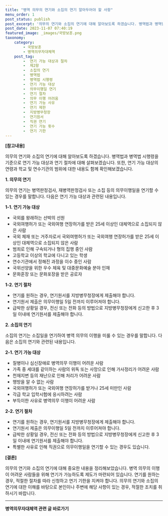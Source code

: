 ```yaml
---
title: "병역 의무의 연기와 소집의 연기 알아두어야 할 사항"
menu_order: 1
post_status: publish
post_excerpt: '의무의 연기와 소집의 연기에 대해 알아보도록 하겠습니다. 병역법과 병역법 시행령을 기준으로 연기 가능 대상과 연기 절차에 대해 살펴보겠습니다. 또한, 연기 가능 대상의 연령과 학교 및 연수기관의 범위에 대한 내용도 함께 확인해보겠습니다.'
post_date: 2023-11-07 07:40:19
featured_image: _images/국방보훈.png
taxonomy:
    category:
        - 국방보훈
        - 병역의무자대체역
    post_tag:
        -  연기 가능 대상과 절차
        -  제2항
        -  소집의 연기
        -  병역법
        -  병역법 시행령
        -  연기 가능 대상
        -  의무이행일 연기
        -  연기 절차
        -  의무 이행 어려움
        -  연기 가능 사유
        -  연기 제한
        -  지방병무청장
        -  연기원서
        -  직권 연기
        -  연기 가능 횟수
        -  연기 기한
---
```



**[참고내용]**

의무의 연기와 소집의 연기에 대해 알아보도록 하겠습니다. 병역법과 병역법 시행령을 기준으로 연기 가능 대상과 연기 절차에 대해 살펴보겠습니다. 또한, 연기 가능 대상의 연령과 학교 및 연수기관의 범위에 대한 내용도 함께 확인해보겠습니다.

**1. 의무의 연기**

의무의 연기는 병역판정검사, 재병역판정검사 또는 소집 등의 의무이행일을 연기할 수 있는 경우를 말합니다. 다음은 연기 가능 대상과 관련된 내용입니다.

**1-1. 연기 가능 대상**

- 국외를 왕래하는 선박의 선원
- 국외여행허가 또는 국외여행 연장허가를 받은 25세 이상인 대체역으로 소집되지 않은 사람
- 국외 체재 또는 거주자로서 국외여행허가 또는 국외여행 연장허가를 받은 25세 이상인 대체역으로 소집되지 않은 사람
- 범죄로 인해 구속되거나 형의 집행 중인 사람
- 고등학교 이상의 학교에 다니고 있는 학생
- 연수기관에서 정해진 과정을 이수 중인 사람
- 국위선양을 위한 우수 체육 및 대중문화예술 분야 인재
- 문화훈장 또는 문화포장을 받은 공로자

**1-2. 연기 절차**

- 연기를 원하는 경우, 연기원서를 지방병무청장에게 제출해야 합니다.
- 연기원서 제출은 의무이행일 5일 전까지 이루어져야 합니다.
- 급박한 상황일 경우, 전신 또는 전화 등의 방법으로 지방병무청장에게 신고한 후 3일 이내에 연기원서를 제출해야 합니다.

**2. 소집의 연기**

소집의 연기는 소집일을 연기하여 병역 의무의 이행을 미룰 수 있는 경우를 말합니다. 다음은 소집의 연기와 관련된 내용입니다.

**2-1. 연기 가능 대상**

- 질병이나 심신장애로 병역의무 이행이 어려운 사람
- 가족 중 세대를 같이하는 사람의 위독 또는 사망으로 인해 가사정리가 어려운 사람
- 천재지변 등의 재난으로 인해 처리가 어려운 사람
- 행방을 알 수 없는 사람
- 국외여행허가 또는 국외여행 연장허가를 받거나 25세 미만인 사람
- 각급 학교 입학시험에 응시하려는 사람
- 부득이한 사유로 병역의무 이행이 어려운 사람

**2-2. 연기 절차**

- 연기를 원하는 경우, 연기원서를 지방병무청장에게 제출해야 합니다.
- 연기원서 제출은 의무이행일 5일 전까지 이루어져야 합니다.
- 급박한 상황일 경우, 전신 또는 전화 등의 방법으로 지방병무청장에게 신고한 후 3일 이내에 연기원서를 제출해야 합니다.
- 특별한 사유로 인해 직권으로 의무이행일을 연기할 수 있는 경우도 있습니다.

**[결론]**

의무의 연기와 소집의 연기에 대해 중요한 내용을 정리해보았습니다. 병역 의무의 이행이 어려운 사람들을 위해 연기가 가능하도록 제도가 마련되어 있습니다. 연기를 원하는 경우, 적절한 절차를 따라 신청하고 연기 기한을 지켜야 합니다. 의무의 연기와 소집의 연기에 대한 이해를 바탕으로 본인이나 주변에 해당 사항이 있는 경우, 적절한 조치를 취하시기 바랍니다.

<!-- wp:separator -->
<hr class="wp-block-separator has-alpha-channel-opacity"/>
<!-- /wp:separator -->

<!-- wp:group {"backgroundColor":"base","layout":{"type":"constrained"}} -->
<div class="wp-block-group has-base-background-color has-background"><!-- wp:paragraph {"align":"center","fontSize":"medium"} -->
<p class="has-text-align-center has-large-font-size"><strong>병역의무자대체역 관련 글 바로가기</strong></p>
<!-- /wp:paragraph -->


<!-- wp:latest-posts
{"categories":[{"id":7660,"count":19,"description":"","link":"https://uknowlaw.com/category/%eb%b3%91%ec%97%ad%ec%9d%98%eb%ac%b4%ec%9e%90%eb%8c%80%ec%b2%b4%ec%97%ad/","name":"병역의무자대체역","slug":"병역의무자대체역","taxonomy":"category","parent":0,"meta":[],"_links":{"self":[{"href":"https://uknowlaw.com/wp-json/wp/v2/categories/7660"}],"collection":[{"href":"https://uknowlaw.com/wp-json/wp/v2/categories"}],"about":[{"href":"https://uknowlaw.com/wp-json/wp/v2/taxonomies/category"}],"wp:post_type":[{"href":"https://uknowlaw.com/wp-json/wp/v2/posts?categories=7660"}],"curies":[{"name":"wp","href":"https://api.w.org/{rel}","templated":true}]}}],"postsToShow":100,"excerptLength":28,"postLayout":"grid","columns":2,"featuredImageAlign":"left","featuredImageSizeSlug":"large","fontSize":"small"} /--></div>
<!-- /wp:group -->